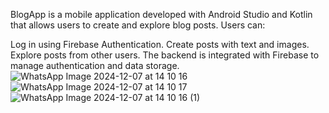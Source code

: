 BlogApp is a mobile application developed with Android Studio and Kotlin that allows users to create and explore blog posts. Users can:

Log in using Firebase Authentication.
Create posts with text and images.
Explore posts from other users.
The backend is integrated with Firebase to manage authentication and data storage.
![WhatsApp Image 2024-12-07 at 14 10 16](https://github.com/user-attachments/assets/a1e3b114-44bc-41ec-b2f6-4c2fc3a54a42)
![WhatsApp Image 2024-12-07 at 14 10 17](https://github.com/user-attachments/assets/af25fd27-c655-4f83-88e3-fd6c48b21e97)
![WhatsApp Image 2024-12-07 at 14 10 16 (1)](https://github.com/user-attachments/assets/52e0a58b-2325-4fc4-a2fe-3744e641af9d)
